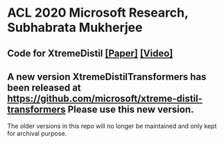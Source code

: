 # ACL 2020 Microsoft Research, Subhabrata Mukherjee
## Code for XtremeDistil [[Paper]](https://www.microsoft.com/en-us/research/publication/xtremedistil/) [[Video]](https://slideslive.com/38929189/xtremedistil-multistage-distillation-for-massive-multilingual-models)

## A new version XtremeDistilTransformers has been released at https://github.com/microsoft/xtreme-distil-transformers Please use this new version. 

The older versions in this repo will no longer be maintained and only kept for archival purpose.
